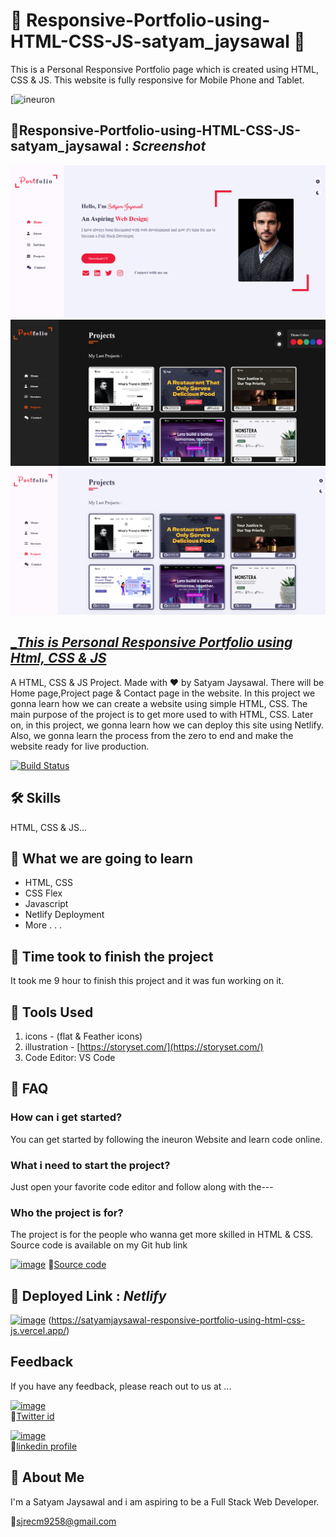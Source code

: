 
# 🚀 Responsive-Portfolio-using-HTML-CSS-JS-satyam_jaysawal 🚀
This is a Personal Responsive Portfolio page which is created using HTML, CSS & JS. This website is fully responsive for Mobile Phone and Tablet.


[![ineuron](https://github.com/satyamjaysawal/satyamjaysawal-Responsive-Portfolio-using-HTML-CSS-JS/assets/108862706/9fcf8611-5b50-458f-bb42-b4dc8c641d11)

## 🔗Responsive-Portfolio-using-HTML-CSS-JS-satyam_jaysawal : _Screenshot_

![Project 4](./image/Capture2.PNG)
![Project 5](./image/Capture10.PNG)
![Project 6](./image/Capture9.PNG)
## [__This is Personal Responsive Portfolio using Html, CSS & JS_]()

A HTML, CSS & JS Project. Made with ♥ by Satyam Jaysawal. There will be Home page,Project page & Contact page in the website. In this project we gonna learn how we can create a website using simple HTML, CSS. The main purpose of the project is to get more used to with HTML, CSS. Later on, in this project, we gonna learn how we can deploy this site using Netlify. Also, we gonna learn the process from the zero to end and make the website ready for live production.

[![Build Status](https://travis-ci.org/joemccann/dillinger.svg?branch=master)]()
## 🛠 Skills
HTML, CSS & JS...

## 🔗 What we are going to learn

- HTML, CSS
- CSS Flex
- Javascript
- Netlify Deployment
- More . . .

## 🔗 Time took to finish the project
It took me 9 hour to finish this project and it was fun working on it.

## 🔗 Tools Used

1. icons - (flat & Feather icons)
2. illustration - [https://storyset.com/](https://storyset.com/)
3. Code Editor: VS Code

## 🔗 FAQ

### How can i get started?

You can get started by following the ineuron Website and learn code online.

### What i need to start the project?

Just open your favorite code editor and follow along with the---

### Who the project is for?

The project is for the people who wanna get more skilled in HTML & CSS.
Source code is available on my Git hub link

[![image](https://user-images.githubusercontent.com/108862706/184493986-7bdd92e4-e060-4736-9365-f5e25448090c.png)](https://github.com/satyamjaysawal/satyamjaysawal-Responsive-Portfolio-using-HTML-CSS-JS)
🔗[Source code](https://github.com/satyamjaysawal/satyamjaysawal-Responsive-Portfolio-using-HTML-CSS-JS)

## 🚀 Deployed Link : _Netlify_
[![image](https://user-images.githubusercontent.com/108862706/184974666-250f6d16-200e-44c5-96cd-6e90a53b9f9c.png)](https://satyam-portfolio-website.vercel.app/)
(https://satyamjaysawal-responsive-portfolio-using-html-css-js.vercel.app/)



## Feedback

If you have any feedback, please reach out to us at ...


[![image](https://user-images.githubusercontent.com/108862706/184496334-c8721697-0e31-437d-892e-088746ef47fe.png)](https://twitter.com/s_jaysawal?t=zbTR9vw_U8lRNNDXL1rW4A&s=08)  
🔘[Twitter id ](https://twitter.com/s_jaysawal?t=zbTR9vw_U8lRNNDXL1rW4A&s=08)

[![image](https://user-images.githubusercontent.com/108862706/184945711-9a46a212-402b-4d05-aaf7-cf4706946850.png)](https://www.linkedin.com/in/satyam-jaysawal-9b58b7238)  
🔘[linkedin profile](https://www.linkedin.com/in/satyam-jaysawal-9b58b7238)

## 🚀 About Me
I'm a Satyam Jaysawal and i am aspiring to be a Full Stack Web Developer.

📧[sjrecm9258@gmail.com](sjrecm9258@gmail.com)




